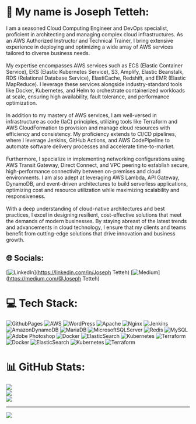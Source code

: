 # 💫 My name is Joseph Tetteh:
I am a seasoned Cloud Computing Engineer and DevOps specialist, proficient in architecting and managing complex cloud infrastructures. As an AWS Authorized Instructor and Technical Trainer, I bring extensive experience in deploying and optimizing a wide array of AWS services tailored to diverse business needs.<br><br>My expertise encompasses AWS services such as ECS (Elastic Container Service), EKS (Elastic Kubernetes Service), S3, Amplify, Elastic Beanstalk, RDS (Relational Database Service), ElastiCache, Redshift, and EMR (Elastic MapReduce). I leverage these services alongside industry-standard tools like Docker, Kubernetes, and Helm to orchestrate containerized workloads at scale, ensuring high availability, fault tolerance, and performance optimization.<br><br>In addition to my mastery of AWS services, I am well-versed in infrastructure as code (IaC) principles, utilizing tools like Terraform and AWS CloudFormation to provision and manage cloud resources with efficiency and consistency. My proficiency extends to CI/CD pipelines, where I leverage Jenkins, GitHub Actions, and AWS CodePipeline to automate software delivery processes and accelerate time-to-market.<br><br>Furthermore, I specialize in implementing networking configurations using AWS Transit Gateway, Direct Connect, and VPC peering to establish secure, high-performance connectivity between on-premises and cloud environments. I am also adept at leveraging AWS Lambda, API Gateway, DynamoDB, and event-driven architectures to build serverless applications, optimizing cost and resource utilization while maximizing scalability and responsiveness.<br><br>With a deep understanding of cloud-native architectures and best practices, I excel in designing resilient, cost-effective solutions that meet the demands of modern businesses. By staying abreast of the latest trends and advancements in cloud technology, I ensure that my clients and teams benefit from cutting-edge solutions that drive innovation and business growth.


## 🌐 Socials:
[![LinkedIn](https://img.shields.io/badge/LinkedIn-%230077B5.svg?logo=linkedin&logoColor=white)](https://linkedin.com/in/Joseph Tetteh) [![Medium](https://img.shields.io/badge/Medium-12100E?logo=medium&logoColor=white)](https://medium.com/@Joseph Tetteh) 

# 💻 Tech Stack:
![GithubPages](https://img.shields.io/badge/github%20pages-121013?style=for-the-badge&logo=github&logoColor=white) ![AWS](https://img.shields.io/badge/AWS-%23FF9900.svg?style=for-the-badge&logo=amazon-aws&logoColor=white) ![WordPress](https://img.shields.io/badge/WordPress-%23117AC9.svg?style=for-the-badge&logo=WordPress&logoColor=white) ![Apache](https://img.shields.io/badge/apache-%23D42029.svg?style=for-the-badge&logo=apache&logoColor=white) ![Nginx](https://img.shields.io/badge/nginx-%23009639.svg?style=for-the-badge&logo=nginx&logoColor=white) ![Jenkins](https://img.shields.io/badge/jenkins-%232C5263.svg?style=for-the-badge&logo=jenkins&logoColor=white) ![AmazonDynamoDB](https://img.shields.io/badge/Amazon%20DynamoDB-4053D6?style=for-the-badge&logo=Amazon%20DynamoDB&logoColor=white) ![MariaDB](https://img.shields.io/badge/MariaDB-003545?style=for-the-badge&logo=mariadb&logoColor=white) ![MicrosoftSQLServer](https://img.shields.io/badge/Microsoft%20SQL%20Server-CC2927?style=for-the-badge&logo=microsoft%20sql%20server&logoColor=white) ![Redis](https://img.shields.io/badge/redis-%23DD0031.svg?style=for-the-badge&logo=redis&logoColor=white) ![MySQL](https://img.shields.io/badge/mysql-%2300000f.svg?style=for-the-badge&logo=mysql&logoColor=white) ![Adobe Photoshop](https://img.shields.io/badge/adobe%20photoshop-%2331A8FF.svg?style=for-the-badge&logo=adobe%20photoshop&logoColor=white) ![Docker](https://img.shields.io/badge/docker-%230db7ed.svg?style=for-the-badge&logo=docker&logoColor=white) ![ElasticSearch](https://img.shields.io/badge/-ElasticSearch-005571?style=for-the-badge&logo=elasticsearch) ![Kubernetes](https://img.shields.io/badge/kubernetes-%23326ce5.svg?style=for-the-badge&logo=kubernetes&logoColor=white) ![Terraform](https://img.shields.io/badge/terraform-%235835CC.svg?style=for-the-badge&logo=terraform&logoColor=white) ![Docker](https://img.shields.io/badge/docker-%230db7ed.svg?style=for-the-badge&logo=docker&logoColor=white) ![ElasticSearch](https://img.shields.io/badge/-ElasticSearch-005571?style=for-the-badge&logo=elasticsearch) ![Kubernetes](https://img.shields.io/badge/kubernetes-%23326ce5.svg?style=for-the-badge&logo=kubernetes&logoColor=white) ![Terraform](https://img.shields.io/badge/terraform-%235835CC.svg?style=for-the-badge&logo=terraform&logoColor=white)
# 📊 GitHub Stats:
![](https://github-readme-stats.vercel.app/api?username=destleon&theme=dark&hide_border=false&include_all_commits=false&count_private=false)<br/>
![](https://github-readme-streak-stats.herokuapp.com/?user=destleon&theme=dark&hide_border=false)<br/>
![](https://github-readme-stats.vercel.app/api/top-langs/?username=destleon&theme=dark&hide_border=false&include_all_commits=false&count_private=false&layout=compact)

---
[![](https://visitcount.itsvg.in/api?id=destleon&icon=0&color=0)](https://visitcount.itsvg.in)

<!-- Proudly created with GPRM ( https://gprm.itsvg.in ) -->
